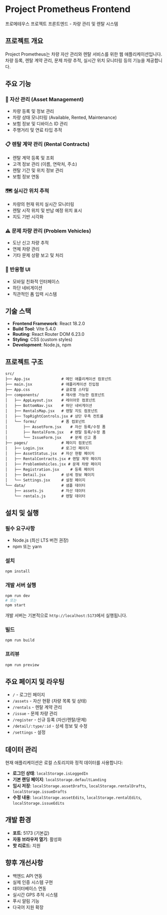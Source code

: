 # Project Prometheus Frontend

프로메테우스 프로젝트 프론트엔드 - 차량 관리 및 렌탈 시스템

## 프로젝트 개요

Project Prometheus는 차량 자산 관리와 렌탈 서비스를 위한 웹 애플리케이션입니다. 차량 등록, 렌탈 계약 관리, 문제 차량 추적, 실시간 위치 모니터링 등의 기능을 제공합니다.

## 주요 기능

### 🚗 자산 관리 (Asset Management)

-   차량 등록 및 정보 관리
-   차량 상태 모니터링 (Available, Rented, Maintenance)
-   보험 정보 및 디바이스 ID 관리
-   주행거리 및 연료 타입 추적

### 📋 렌탈 계약 관리 (Rental Contracts)

-   렌탈 계약 등록 및 조회
-   고객 정보 관리 (이름, 연락처, 주소)
-   렌탈 기간 및 위치 정보 관리
-   보험 정보 연동

### 🗺️ 실시간 위치 추적

-   차량의 현재 위치 실시간 모니터링
-   렌탈 시작 위치 및 반납 예정 위치 표시
-   지도 기반 시각화

### ⚠️ 문제 차량 관리 (Problem Vehicles)

-   도난 신고 차량 추적
-   연체 차량 관리
-   기타 문제 상황 보고 및 처리

### 📱 반응형 UI

-   모바일 친화적 인터페이스
-   하단 네비게이션
-   직관적인 폼 입력 시스템

## 기술 스택

-   **Frontend Framework**: React 18.2.0
-   **Build Tool**: Vite 5.4.0
-   **Routing**: React Router DOM 6.23.0
-   **Styling**: CSS (custom styles)
-   **Development**: Node.js, npm

## 프로젝트 구조

```
src/
├── App.jsx              # 메인 애플리케이션 컴포넌트
├── main.jsx             # 애플리케이션 진입점
├── App.css              # 글로벌 스타일
├── components/          # 재사용 가능한 컴포넌트
│   ├── AppLayout.jsx    # 레이아웃 컴포넌트
│   ├── BottomNav.jsx    # 하단 네비게이션
│   ├── RentalsMap.jsx   # 렌탈 지도 컴포넌트
│   ├── TopRightControls.jsx # 상단 우측 컨트롤
│   └── forms/           # 폼 컴포넌트
│       ├── AssetForm.jsx    # 자산 등록/수정 폼
│       ├── RentalForm.jsx   # 렌탈 등록/수정 폼
│       └── IssueForm.jsx    # 문제 신고 폼
├── pages/               # 페이지 컴포넌트
│   ├── Login.jsx        # 로그인 페이지
│   ├── AssetStatus.jsx  # 자산 현황 페이지
│   ├── RentalContracts.jsx # 렌탈 계약 페이지
│   ├── ProblemVehicles.jsx # 문제 차량 페이지
│   ├── Registration.jsx     # 등록 페이지
│   ├── Detail.jsx       # 상세 정보 페이지
│   └── Settings.jsx     # 설정 페이지
└── data/                # 샘플 데이터
    ├── assets.js        # 자산 데이터
    └── rentals.js       # 렌탈 데이터
```

## 설치 및 실행

### 필수 요구사항

-   Node.js (최신 LTS 버전 권장)
-   npm 또는 yarn

### 설치

```bash
npm install
```

### 개발 서버 실행

```bash
npm run dev
# 또는
npm start
```

개발 서버는 기본적으로 `http://localhost:5173`에서 실행됩니다.

### 빌드

```bash
npm run build
```

### 프리뷰

```bash
npm run preview
```

## 주요 페이지 및 라우팅

-   `/` - 로그인 페이지
-   `/assets` - 자산 현황 (차량 목록 및 상태)
-   `/rentals` - 렌탈 계약 관리
-   `/issue` - 문제 차량 관리
-   `/register` - 신규 등록 (자산/렌탈/문제)
-   `/detail/:type/:id` - 상세 정보 및 수정
-   `/settings` - 설정

## 데이터 관리

현재 애플리케이션은 로컬 스토리지와 정적 데이터를 사용합니다:

-   **로그인 상태**: `localStorage.isLoggedIn`
-   **기본 랜딩 페이지**: `localStorage.defaultLanding`
-   **임시 저장**: `localStorage.assetDrafts`, `localStorage.rentalDrafts`, `localStorage.issueDrafts`
-   **수정 내용**: `localStorage.assetEdits`, `localStorage.rentalEdits`, `localStorage.issueEdits`

## 개발 환경

-   **포트**: 5173 (기본값)
-   **자동 브라우저 열기**: 활성화
-   **핫 리로드**: 지원

## 향후 개선사항

-   백엔드 API 연동
-   실제 인증 시스템 구현
-   데이터베이스 연동
-   실시간 GPS 추적 시스템
-   푸시 알림 기능
-   다국어 지원 확장
